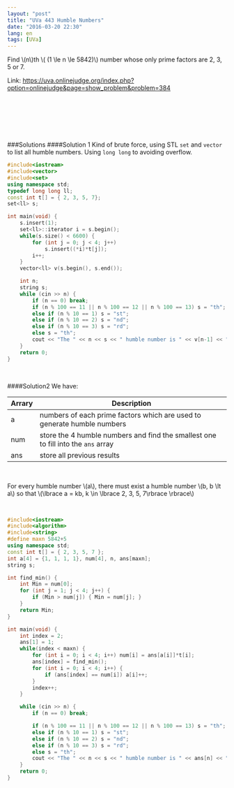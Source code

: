```yaml
---
layout: "post"
title: "UVa 443 Humble Numbers"
date: "2016-03-20 22:30"
lang: en
tags: [UVa]
---
```


Find \\(n\\)th \\( (1 \le n \le 5842)\\) number whose only prime factors are 2, 3, 5 or 7.


Link: https://uva.onlinejudge.org/index.php?option=onlinejudge&page=show_problem&problem=384

<br>
<br>
<br>
<br>
<br>

###Solutions
####Solution 1
Kind of brute force, using STL `set` and `vector` to list all humble numbers. Using `long long` to avoiding overflow.

```cpp
#include<iostream>
#include<vector>
#include<set>
using namespace std;
typedef long long ll;
const int t[] = { 2, 3, 5, 7};
set<ll> s;

int main(void) {
	s.insert(1);
	set<ll>::iterator i = s.begin();
	while(s.size() < 6600) {
		for (int j = 0; j < 4; j++)
			s.insert((*i)*t[j]);
		i++;
	}
	vector<ll> v(s.begin(), s.end());

	int n;
	string s;
	while (cin >> n) {
		if (n == 0) break;
		if (n % 100 == 11 || n % 100 == 12 || n % 100 == 13) s = "th";
		else if (n % 10 == 1) s = "st";
		else if (n % 10 == 2) s = "nd";
		else if (n % 10 == 3) s = "rd";
		else s = "th";
		cout << "The " << n << s << " humble number is " << v[n-1] << ".\n";
	}
	return 0;
}
```

<br>

####Solution2
We have:

| Arrary | Description |
|---|---|
| a | numbers of each prime factors which are used to generate humble numbers|
| num | store the 4 humble numbers and find the smallest one to fill into the `ans` array |
| ans | store all previous results |

<br>

For every humble number \\(a\\), there must exist a humble number \\(b, b \lt a\\) so that \\(\lbrace  a = kb, k \in \lbrace 2, 3, 5, 7\rbrace \rbrace\\)

<br>

```cpp
#include<iostream>
#include<algorithm>
#include<string>
#define maxn 5842+5
using namespace std;
const int t[] = { 2, 3, 5, 7 };
int a[4] = {1, 1, 1, 1}, num[4], n, ans[maxn];
string s;

int find_min() {
	int Min = num[0];
	for (int j = 1; j < 4; j++) {
		if (Min > num[j]) { Min = num[j]; }
	}
	return Min;
}

int main(void) {
	int index = 2;
	ans[1] = 1;
	while(index < maxn) {
		for (int i = 0; i < 4; i++)	num[i] = ans[a[i]]*t[i];
		ans[index] = find_min();
		for (int i = 0; i < 4; i++) {
			if (ans[index] == num[i]) a[i]++;
		}
		index++;
	}

	while (cin >> n) {
		if (n == 0) break;

		if (n % 100 == 11 || n % 100 == 12 || n % 100 == 13) s = "th";
		else if (n % 10 == 1) s = "st";
		else if (n % 10 == 2) s = "nd";
		else if (n % 10 == 3) s = "rd";
		else s = "th";
		cout << "The " << n << s << " humble number is " << ans[n] << ".\n";
	}
	return 0;
}
```
